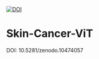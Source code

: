 [![DOI](https://zenodo.org/badge/doi/10.5281/zenodo.10474057.svg)](http://dx.doi.org/10.5281/zenodo.10474057)
# Skin-Cancer-ViT

DOI: 10.5281/zenodo.10474057
